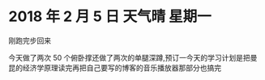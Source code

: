 # 2018 年 2 月 5 日 天气晴 星期一

刚跑完步回来

今天做了两次 50 个俯卧撑还做了两次的单腿深蹲,预订一今天的学习计划是把曼昆的经济学原理读完再把自己要写的博客的音乐播放器那部分也搞完
